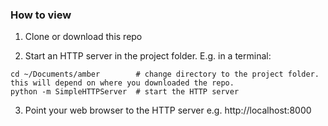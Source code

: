 ### How to view

1) Clone or download this repo

2) Start an HTTP server in the project folder. E.g. in a terminal:

```
cd ~/Documents/amber        # change directory to the project folder. this will depend on where you downloaded the repo.
python -m SimpleHTTPServer  # start the HTTP server
```

3) Point your web browser to the HTTP server e.g. http://localhost:8000
